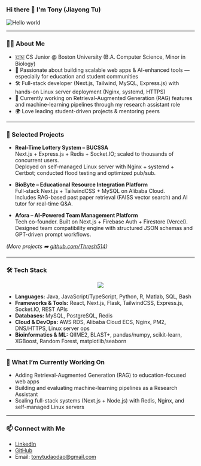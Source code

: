 ### Hi there 👋 I'm Tony (Jiayong Tu)

<img src="https://github.com/Thresh514/Aboutme/banner.png" alt="Hello world">

---

### 👨‍💻 About Me  

- 🇨🇳 CS Junior @ Boston University (B.A. Computer Science, Minor in Biology)  
- 🧠 Passionate about building scalable web apps & AI-enhanced tools — especially for education and student communities  
- 🛠️ Full-stack developer (Next.js, Tailwind, MySQL, Express.js) with hands-on Linux server deployment (Nginx, systemd, HTTPS)  
- 🤖 Currently working on Retrieval-Augmented Generation (RAG) features and machine-learning pipelines through my research assistant role  
- 🌍 Love leading student-driven projects & mentoring peers  

---

### 🚀 Selected Projects  

- **Real-Time Lottery System – BUCSSA**  
  Next.js + Express.js + Redis + Socket.IO; scaled to thousands of concurrent users.  
  Deployed on self-managed Linux server with Nginx + systemd + Certbot; conducted flood testing and optimized pub/sub.  

- **BioByte – Educational Resource Integration Platform**  
  Full-stack Next.js + TailwindCSS + MySQL on Alibaba Cloud.  
  Includes RAG-based past paper retrieval (FAISS vector search) and AI tutor for real-time Q&A.  

- **Afora – AI-Powered Team Management Platform**  
  Tech co-founder. Built on Next.js + Firebase Auth + Firestore (Vercel).  
  Designed team compatibility engine with structured JSON schemas and GPT-driven prompt workflows.  

*(More projects ➡️ [github.com/Thresh514](https://github.com/Thresh514))*  

---

### 🛠️ Tech Stack  

<p align="center">
  <a href="https://skillicons.dev">
    <img src="https://skillicons.dev/icons?i=py,java,js,cpp,ts,nextjs,react,nodejs,tailwind,mysql,postgres,redis,vercel,linux,docker,git,github,bash,html,css,vscode,aws" />
  </a>
</p>

- **Languages:** Java, JavaScript/TypeScript, Python, R, Matlab, SQL, Bash  
- **Frameworks & Tools:** React, Next.js, Flask, TailwindCSS, Express.js, Socket.IO, REST APIs  
- **Databases:** MySQL, PostgreSQL, Redis  
- **Cloud & DevOps:** AWS RDS, Alibaba Cloud ECS, Nginx, PM2, DNS/HTTPS, Linux server ops  
- **Bioinformatics & ML:** QIIME2, BLAST+, pandas/numpy, scikit-learn, XGBoost, Random Forest, matplotlib/seaborn  

---

### 🌱 What I’m Currently Working On  

- Adding Retrieval-Augmented Generation (RAG) to education-focused web apps  
- Building and evaluating machine-learning pipelines as a Research Assistant  
- Scaling full-stack systems (Next.js + Node.js) with Redis, Nginx, and self-managed Linux servers  

---

### 📫 Connect with Me  

- [LinkedIn](https://www.linkedin.com/in/jiayongtu)  
- [GitHub](https://github.com/Thresh514)  
- Email: tonytudaodao@gmail.com  

